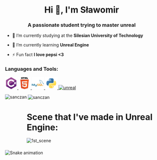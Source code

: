 <h1 align="center">Hi 👋, I'm Sławomir</h1>
<h3 align="center">A passionate student trying to master unreal</h3>

- 🔭 I’m currently studying at the **Silesian University of Technology**

- 🌱 I’m currently learning **Unreal Engine**

- ⚡ Fun fact **I love pepsi <3**

<h3 align="left">Languages and Tools:</h3>
<p align="left"> <a href="https://www.w3schools.com/cs/" target="_blank" rel="noreferrer"> <img src="https://raw.githubusercontent.com/devicons/devicon/master/icons/csharp/csharp-original.svg" alt="csharp" width="40" height="40"/> </a> <a href="https://www.w3.org/html/" target="_blank" rel="noreferrer"> <img src="https://raw.githubusercontent.com/devicons/devicon/master/icons/html5/html5-original-wordmark.svg" alt="html5" width="40" height="40"/> </a> <a href="https://www.mysql.com/" target="_blank" rel="noreferrer"> <img src="https://raw.githubusercontent.com/devicons/devicon/master/icons/mysql/mysql-original-wordmark.svg" alt="mysql" width="40" height="40"/> </a> <a href="https://www.python.org" target="_blank" rel="noreferrer"> <img src="https://raw.githubusercontent.com/devicons/devicon/master/icons/python/python-original.svg" alt="python" width="40" height="40"/> </a> <a href="https://unrealengine.com/" target="_blank" rel="noreferrer"> <img src="https://raw.githubusercontent.com/kenangundogan/fontisto/036b7eca71aab1bef8e6a0518f7329f13ed62f6b/icons/svg/brand/unreal-engine.svg" alt="unreal" width="40" height="40"/> </a> </p>

<p><img align="left" src="https://github-readme-stats.vercel.app/api/top-langs?username=sanczan&show_icons=true&locale=en&layout=compact&theme=dracula" alt="sanczan" height="150" /></p>

<p>&nbsp;<img align="center" src="https://github-readme-stats.vercel.app/api?username=sanczan&show_icons=true&locale=en&theme=dracula" alt="sanczan" height="150" /></p>





###
<h1>Scene that I've made in Unreal Engine:</h1>

![1st_scene](https://github.com/sanczan/sanczan/assets/97993763/c61b4be6-91cc-46b1-9bf9-bafaf95d9a83)

###


<img src="https://raw.githubusercontent.com/sanczan/sanczan/output/snake.svg" alt="Snake animation" />

###
